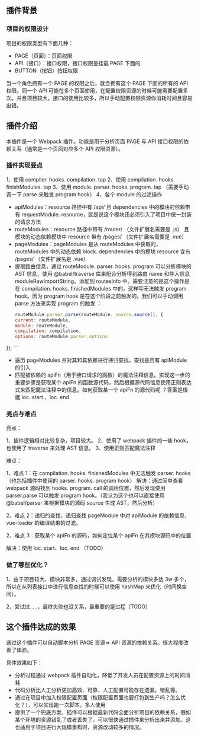 
## 插件背景

### 项目的权限设计

项目的权限类型有下面几种：
- PAGE（页面）：页面权限
- API（接口）：接口权限，接口权限是挂载 PAGE 下面的
- BUTTON（按钮）按钮权限

当一个角色拥有一个 PAGE 的权限之后，就会拥有这个 PAGE 下面的所有的 API 权限。同一个 API 可能在多个页面使用，在配置权限资源的时候可能需要配置多次。并且项目较大，接口的使用比较多，所以手动配置权限资源你消耗时间且容易出错。

## 插件介绍

本插件是一个 Webpack 插件。功能是用于分析页面 PAGE 与 API 接口权限的依赖关系（通常是一个页面对应多个 API 权限资源）。

### 插件实现要点

1、使用 compiler. hooks. compilation. tap
2、使用 compilation. hooks. finishModules. tap
3、使用 module. parser. hooks. program. tap （需要手动调一下 parse 来触发 program hook）
4、各个 module 的过滤操作
- apiModules：resource 路径中有 /api/ 且 dependencies 中的模块的依赖带有 requestModule. resource，就是说这个模块还必须引入了项目中统一封装的请求方法
- routeModules：resource 路径中带有 /router/ （文件扩展名需要是 .js） 且模块的动态依赖模块中 resource 带有 /pages/ （文件扩展名需要是 .vue）
- pageModules：pageModules 是从 routeModules 中获取的，routeModules 中的动态依赖 block. dependencies 中的模块 resource 含有 /pages/ （文件扩展名是 .vue）
- 提取路由信息，通过 routeModule. parser. hooks. program 可以分析模块的 AST 信息，使用 @babel/traverse 库来配合分析得到路由 name 和导入信息 moduleRawImportString。添加到 routesInfo 中。需要注意的是这个操作是在 compilation. hooks. finishedModules 中的，这样写无法触发 program hook。因为 program hook 是在这个阶段之前触发的。我们可以手动调用 parse 方法来实现 program 的触发 ：
	```js
	routeModule.parser.parse(routeModule._source.source(), {
   current: routeModule,
   module: routeModule,
   compilation: compilation,
   options: routeModule.parser.options
 });
	```
- 遍历 pageModules 并对其和其依赖进行递归查找，查找是否有 apiModule 的引入
- 匹配被依赖的 apiFn（用于接口请求的函数）的魔法注释信息。实现这一步的重要步骤是获取某个 apiFn 的函数源代码，然后根据源代码信息使用正则表达式来匹配魔法注释中的信息。如何获取某一个 apiFn 的源代码呢 ？答案是根据 loc. start 、loc. end

### 亮点与难点

亮点：

1、插件逻辑相对比较复杂，项目较大。
2、使用了 webpack 插件的一些 hook，也使用了 traverse 来处理 AST 信息。
3、使用正则匹配魔法注释

难点：

1、难点 1：在 compilation. hooks. finishedModules 中无法触发 parser. hooks （也包括插件中使用的 parser. hooks. program hook）
解决：通过简单查看 webpack 源码找到 hooks. program. call 的调用位置，然后发现使用 parser.parse 可以触发 program hook。（我认为这个也可以直接使用@babel/parser 来根据模块的源码 source 生成 AST，然后分析）

2、难点 2：递归的查找，递归查找 pageModule 中对 apiModule 的依赖信息，vue-loader 的编译结果的过滤。

2、难点 3：获取某个 apiFn 的源码，如何定位某个 apiFn 在其模块源码中的位置

解决：使用 loc. start、loc. end （TODO）

### 做了哪些优化？

1、由于项目较大，模块非常多，通过调试发现，需要分析的模块多达 3w 多个，所以在从列表接口中进行信息查找的时候可以使用 hashMap 来优化（时间换空间）。

2、尝试过.....，最终失败也没关系，最重要的是过程（TODO）

## 这个插件达成的效果

通过这个插件可以自动脚本分析 PAGE 资源=> API 资源的依赖关系。很大程度改善了体验。

具体效果如下：
- 分析过程通过 webpack 插件自动化，降低了开发人员在配置资源上的时间消耗
- 代码分析比人工分析更加高效、可靠，人工配置可能存在遗漏，错乱等。
- 通过在项目中加入权限配置页面（权限配置页面也要打包到生产吗？怎么优化？），可以实现跑一次脚本，多人使用
- 提供了一个兜底方案，插件可以根据最新代码全面分析项目的依赖关系，假如某个环境的资源错乱了或者丢失了，可以很快通过插件来分析出来并添加。这也适用于项目进行大规模重构时，资源改动较多的情况。




